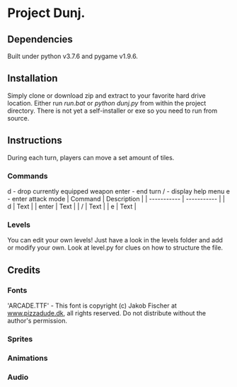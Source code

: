 # Project Dunj.
## Dependencies
Built under python v3.7.6 and pygame v1.9.6.
## Installation
Simply clone or download zip and extract to your favorite hard drive location.  Either run *run.bat* or *python dunj.py* from within the project directory.  There is not yet a self-installer or exe so you need to run from source.
## Instructions
During each turn, players can move a set amount of tiles.
### Commands
d - drop currently equipped weapon
enter - end turn 
/ - display help menu
e - enter attack mode
| Command | Description |
| ----------- | ----------- |
| d | Text |
| enter | Text |
| / | Text |
| e | Text |
### Levels
You can edit your own levels!  Just have a look in the levels folder and add or modify your own.  Look at level.py for clues on how to structure the file.
## Credits
### Fonts
'ARCADE.TTF' - This font is copyright (c) Jakob Fischer at www.pizzadude.dk,  all rights reserved. Do not distribute without the author's permission.
### Sprites
### Animations
### Audio
